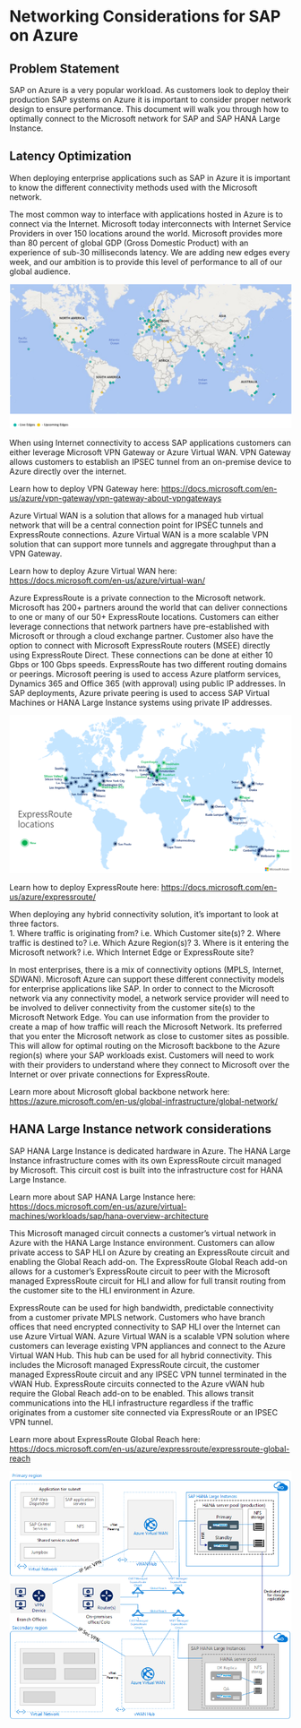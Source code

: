 
# Networking Considerations for SAP on Azure

## Problem Statement

SAP on Azure is a very popular workload.  As customers look to deploy their production SAP systems on Azure it is important to consider proper network design to ensure performance.  This document will walk you through how to optimally connect to the Microsoft network for SAP and SAP HANA Large Instance.

## Latency Optimization

When deploying enterprise applications such as SAP in Azure it is important to know the different connectivity methods used with the Microsoft network.  

The most common way to interface with applications hosted in Azure is to connect via the Internet.  Microsoft today interconnects with Internet Service Providers in over 150 locations around the world.  Microsoft provides more than 80 percent of global GDP (Gross Domestic Product)     with an experience of sub-30 milliseconds latency. We are adding new edges every week, and our ambition is to provide this level of performance to all of our global audience.  

![alt text](https://github.com/jaimesc/images/blob/master/EdgeSites.png)

When using Internet connectivity to access SAP applications customers can either leverage Microsoft VPN Gateway or Azure Virtual WAN.  VPN Gateway allows customers to establish an IPSEC tunnel from an on-premise device to Azure directly over the internet.  

Learn how to deploy VPN Gateway here: https://docs.microsoft.com/en-us/azure/vpn-gateway/vpn-gateway-about-vpngateways 

Azure Virtual WAN is a solution that allows for a managed hub virtual network that will be a central connection point for IPSEC tunnels and ExpressRoute connections.  Azure Virtual WAN is a more scalable VPN solution that can support more tunnels and aggregate throughput than a VPN Gateway.  

Learn how to deploy Azure Virtual WAN here: https://docs.microsoft.com/en-us/azure/virtual-wan/ 

Azure ExpressRoute is a private connection to the Microsoft network.  Microsoft has 200+ partners around the world that can deliver connections to one or many of our 50+ ExpressRoute locations. Customers can either leverage connections that network partners have pre-established with Microsoft or through a cloud exchange partner.  Customer also have the option to connect with Microsoft ExpressRoute routers (MSEE) directly using ExpressRoute Direct.  These connections can be done at either 10 Gbps or 100 Gbps speeds. ExpressRoute has two different routing domains or peerings. Microsoft peering is used to access Azure platform services, Dynamics 365 and Office 365 (with approval) using public IP addresses. In SAP deployments, Azure private peering is used to access SAP Virtual Machines or HANA Large Instance systems using private IP addresses.  

![alt text](https://github.com/jaimesc/images/blob/master/ERSites.PNG)

Learn how to deploy ExpressRoute here: https://docs.microsoft.com/en-us/azure/expressroute/ 

When deploying any hybrid connectivity solution, it’s important to look at three factors.  
    1.	Where traffic is originating from? i.e. Which Customer site(s)?
    2.	Where traffic is destined to? i.e. Which Azure Region(s)?
    3.	Where is it entering the Microsoft network? i.e. Which Internet Edge or ExpressRoute site?
    
In most enterprises, there is a mix of connectivity options (MPLS, Internet, SDWAN).  Microsoft Azure can support these different connectivity models for enterprise applications like SAP.  In order to connect to the Microsoft network via any connectivity model, a network service provider will need to be involved to deliver connectivity from the customer site(s) to the Microsoft Network Edge.  You can use information from the provider to create a map of how traffic will reach the Microsoft Network.  Its preferred that you enter the Microsoft network as close to customer sites as possible.  This will allow for optimal routing on the Microsoft backbone to the Azure region(s) where your SAP workloads exist.  Customers will need to work with their providers to understand where they connect to Microsoft over the Internet or over private connections for ExpressRoute.

Learn more about Microsoft global backbone network here: https://azure.microsoft.com/en-us/global-infrastructure/global-network/ 

## HANA Large Instance network considerations

SAP HANA Large Instance is dedicated hardware in Azure.  The HANA Large Instance infrastructure comes with its own ExpressRoute circuit managed by Microsoft. This circuit cost is built into the infrastructure cost for HANA Large Instance.  

Learn more about SAP HANA Large Instance here: https://docs.microsoft.com/en-us/azure/virtual-machines/workloads/sap/hana-overview-architecture 

This Microsoft managed circuit connects a customer’s virtual network in Azure with the HANA Large Instance environment.  Customers can allow private access to SAP HLI on Azure by creating an ExpressRoute circuit and enabling the Global Reach add-on.  The ExpressRoute Global Reach add-on allows for a customer’s ExpressRoute circuit to peer with the Microsoft managed ExpressRoute circuit for HLI and allow for full transit routing from the customer site to the HLI environment in Azure.

ExpressRoute can be used for high bandwidth, predictable connectivity from a customer private MPLS network.  Customers who have branch offices that need encrypted connectivity to SAP HLI over the Internet can use Azure Virtual WAN.  Azure Virtual WAN is a scalable VPN solution where customers can leverage existing VPN appliances and connect to the Azure Virtual WAN Hub.  This hub can be used for all hybrid connectivity. This includes the Microsoft managed ExpressRoute circuit, the customer managed ExpressRoute circuit and any IPSEC VPN tunnel terminated in the vWAN Hub.  ExpressRoute circuits connected to the Azure vWAN hub require the Global Reach add-on to be enabled.  This allows transit communications into the HLI infrastructure regardless if the traffic originates from a customer site connected via ExpressRoute or an IPSEC VPN tunnel.

Learn more about ExpressRoute Global Reach here: https://docs.microsoft.com/en-us/azure/expressroute/expressroute-global-reach 

![alt text](https://github.com/jaimesc/images/blob/master/SAPNet.png)
